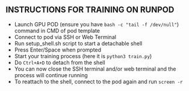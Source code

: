 ## INSTRUCTIONS FOR TRAINING ON RUNPOD

- Launch GPU POD (ensure you have `bash -c "tail -f /dev/null"`) command in CMD of pod template
- Connect to pod via SSH or Web Terminal
- Run setup_shell.sh script to start a detachable shell
- Press Enter/Space when prompted
- Start your training process (here it is `python3 train.py`)
- Do `Ctrl+A+D` to detach from the shell
- You can now close the SSH terminal and/or web terminal and the process will continue running
- To reattach to the shell, connect to the pod again and run `screen -r`